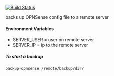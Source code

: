 [![Build Status](https://travis-ci.com/mike-seagull/backup-opnsense.svg?branch=master)](https://travis-ci.com/mike-seagull/backup-opnsense)

<p>backs up OPNSense config file to a remote server<p/>
<h4>Environment Variables</h4>

* SERVER_USER = user on remote server
* SERVER_IP = ip to the remote server

<h5>To start a backup</h5>
<code>backup-opnsense /remote/backup/dir/</code>

